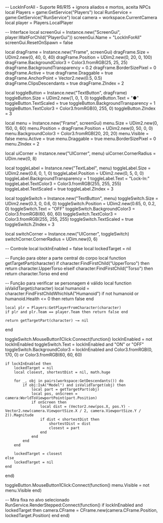 -- LockInForAll - Suporte R6/R15 + ignora aliados e mortos, aceita NPCs
local Players = game:GetService("Players")
local RunService = game:GetService("RunService")
local camera = workspace.CurrentCamera
local player = Players.LocalPlayer

-- Interface
local screenGui = Instance.new("ScreenGui", player:WaitForChild("PlayerGui"))
screenGui.Name = "LockInForAll"
screenGui.ResetOnSpawn = false

local dragFrame = Instance.new("Frame", screenGui)
dragFrame.Size = UDim2.new(0, 40, 0, 40)
dragFrame.Position = UDim2.new(0, 20, 0, 100)
dragFrame.BackgroundColor3 = Color3.fromRGB(25, 25, 25)
dragFrame.BackgroundTransparency = 0.2
dragFrame.BorderSizePixel = 0
dragFrame.Active = true
dragFrame.Draggable = true
dragFrame.AnchorPoint = Vector2.new(0.5, 0.5)
dragFrame.ClipsDescendants = true
dragFrame.ZIndex = 2

local toggleButton = Instance.new("TextButton", dragFrame)
toggleButton.Size = UDim2.new(1, 0, 1, 0)
toggleButton.Text = "●"
toggleButton.TextScaled = true
toggleButton.BackgroundTransparency = 1
toggleButton.TextColor3 = Color3.fromRGB(0, 255, 0)
toggleButton.ZIndex = 3

local menu = Instance.new("Frame", screenGui)
menu.Size = UDim2.new(0, 150, 0, 60)
menu.Position = dragFrame.Position + UDim2.new(0, 50, 0, 0)
menu.BackgroundColor3 = Color3.fromRGB(20, 20, 20)
menu.Visible = false
menu.Active = true
menu.Draggable = true
menu.BorderSizePixel = 0
menu.ZIndex = 2

local uiCorner = Instance.new("UICorner", menu)
uiCorner.CornerRadius = UDim.new(0, 8)

local toggleLabel = Instance.new("TextLabel", menu)
toggleLabel.Size = UDim2.new(0.6, 0, 1, 0)
toggleLabel.Position = UDim2.new(0, 5, 0, 0)
toggleLabel.BackgroundTransparency = 1
toggleLabel.Text = "Lock-In:"
toggleLabel.TextColor3 = Color3.fromRGB(255, 255, 255)
toggleLabel.TextScaled = true
toggleLabel.ZIndex = 3

local toggleSwitch = Instance.new("TextButton", menu)
toggleSwitch.Size = UDim2.new(0.3, 0, 0.6, 0)
toggleSwitch.Position = UDim2.new(0.65, 0, 0.2, 0)
toggleSwitch.Text = "OFF"
toggleSwitch.BackgroundColor3 = Color3.fromRGB(60, 60, 60)
toggleSwitch.TextColor3 = Color3.fromRGB(255, 255, 255)
toggleSwitch.TextScaled = true
toggleSwitch.ZIndex = 3

local switchCorner = Instance.new("UICorner", toggleSwitch)
switchCorner.CornerRadius = UDim.new(0, 6)

-- Controle
local lockInEnabled = false
local lockedTarget = nil

-- Função para obter a parte central do corpo
local function getTargetPart(character)
	if character:FindFirstChild("UpperTorso") then
		return character.UpperTorso
	elseif character:FindFirstChild("Torso") then
		return character.Torso
	end
end

-- Função para verificar se personagem é válido
local function isValidTarget(character)
	local humanoid = character:FindFirstChildWhichIsA("Humanoid")
	if not humanoid or humanoid.Health <= 0 then return false end

	local plr = Players:GetPlayerFromCharacter(character)
	if plr and plr.Team == player.Team then return false end

	return getTargetPart(character) ~= nil
end

toggleSwitch.MouseButton1Click:Connect(function()
	lockInEnabled = not lockInEnabled
	toggleSwitch.Text = lockInEnabled and "ON" or "OFF"
	toggleSwitch.BackgroundColor3 = lockInEnabled and Color3.fromRGB(0, 170, 0) or Color3.fromRGB(60, 60, 60)

	if lockInEnabled then
		lockedTarget = nil
		local closest, shortestDist = nil, math.huge

		for _, obj in pairs(workspace:GetDescendants()) do
			if obj:IsA("Model") and isValidTarget(obj) then
				local part = getTargetPart(obj)
				local pos, onScreen = camera:WorldToViewportPoint(part.Position)
				if onScreen then
					local dist = (Vector2.new(pos.X, pos.Y) - Vector2.new(camera.ViewportSize.X / 2, camera.ViewportSize.Y / 2)).Magnitude
					if dist < shortestDist then
						shortestDist = dist
						closest = part
					end
				end
			end
		end

		lockedTarget = closest
	else
		lockedTarget = nil
	end
end)

toggleButton.MouseButton1Click:Connect(function()
	menu.Visible = not menu.Visible
end)

-- Mira fixa no alvo selecionado
RunService.RenderStepped:Connect(function()
	if lockInEnabled and lockedTarget then
		camera.CFrame = CFrame.new(camera.CFrame.Position, lockedTarget.Position)
	end
end)
